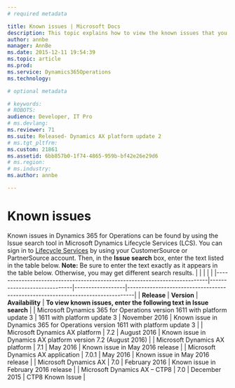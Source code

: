 ```yaml
---
# required metadata

title: Known issues | Microsoft Docs
description: This topic explains how to view the known issues that you might experience when you use Dynamics 365 for Operations.
author: annbe
manager: AnnBe
ms.date: 2015-12-11 19:54:39
ms.topic: article
ms.prod: 
ms.service: Dynamics365Operations
ms.technology: 

# optional metadata

# keywords: 
# ROBOTS: 
audience: Developer, IT Pro
# ms.devlang: 
ms.reviewer: 71
ms.suite: Released- Dynamics AX platform update 2
# ms.tgt_pltfrm: 
ms.custom: 21861
ms.assetid: 6bb857b0-1f74-4865-959b-bf42e26e29d6
# ms.region: 
# ms.industry: 
ms.author: annbe

---
```


# Known issues

Known issues in Dynamics 365 for Operations can be found by using the Issue search tool in Microsoft Dynamics Lifecycle Services (LCS). You can sign in to [Lifecycle Services](https://lcs.dynamics.com/) by using your CustomerSource or PartnerSource account. Then, in the **Issue search** box, enter the text listed in the table below. **Note:** Be sure to enter the text exactly as it appears in the table below. Otherwise, you may get different search results.
|                                                                           |                             |                  |                                                                                |
|---------------------------------------------------------------------------|-----------------------------|------------------|--------------------------------------------------------------------------------|
| **Release**                                                               | **Version**                 | **Availability** | **To view known issues, enter the following text in Issue search**             |
| Microsoft Dynamics 365 for Operations version 1611 with platform update 3 | 1611 with platform update 3 | November 2016    | Known issue in Dynamics 365 for Operations version 1611 with platform update 3 |
| Microsoft Dynamics AX platform                                            | 7.2                         | August 2016      | Known issue in Dynamics AX platform version 7.2 (August 2016)                  |
| Microsoft Dynamics AX platform                                            | 7.1                         | May 2016         | Known issue in May 2016 release                                                |
| Microsoft Dynamics AX application                                         | 7.0.1                       | May 2016         | Known issue in May 2016 release                                                |
| Microsoft Dynamics AX                                                     | 7.0                         | February 2016    | Known issue in February 2016 release                                           |
| Microsoft Dynamics AX – CTP8                                              | 7.0                         | December 2015    | CTP8 Known Issue                                                               |



